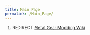 ```yaml
---
title: Main Page
permalink: /Main_Page/
---
```


1.  REDIRECT [Metal Gear Modding
    Wiki](/Metal_Gear_Modding_Wiki "wikilink")